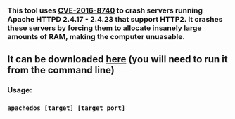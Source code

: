 ### This tool uses [CVE-2016-8740](https://nvd.nist.gov/vuln/detail/CVE-2016-8740) to crash servers running Apache HTTPD 2.4.17 - 2.4.23 that support HTTP2. It crashes these servers by forcing them to allocate insanely large amounts of RAM, making the computer unuasable.
## It can be downloaded [here](https://github.com/jptr218/apachedos/raw/main/apachedos.exe) (you will need to run it from the command line)
### Usage:

### `apachedos [target] [target port]`
